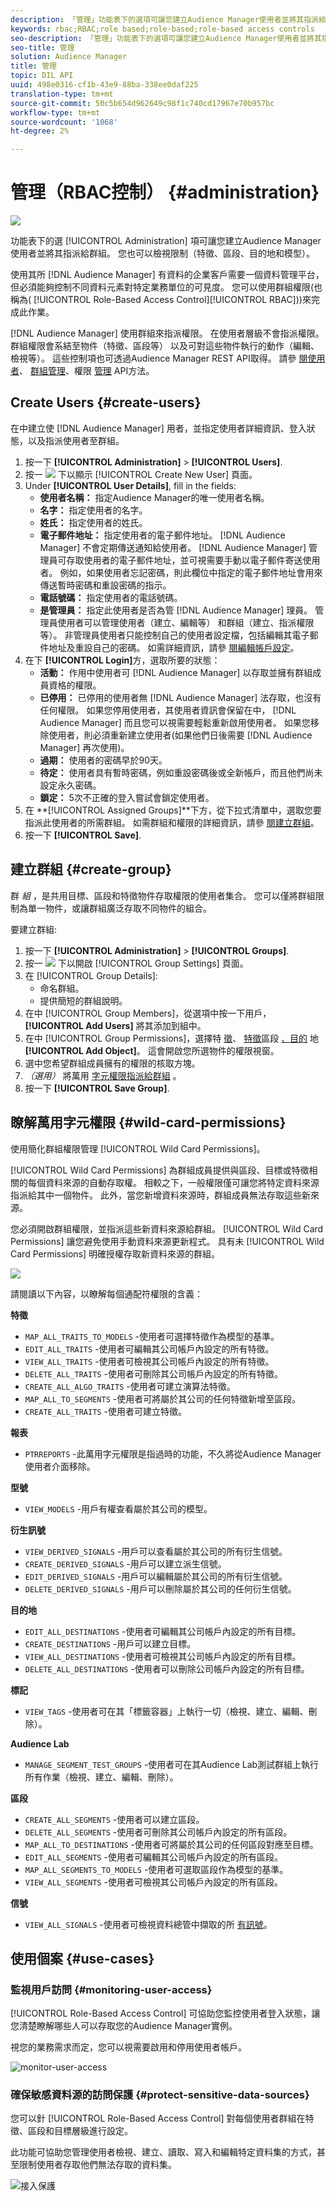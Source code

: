 ```yaml
---
description: 「管理」功能表下的選項可讓您建立Audience Manager使用者並將其指派給群組。 您也可以檢視限制（特徵、區段、目的地和模型）。
keywords: rbac;RBAC;role based;role-based;role-based access controls
seo-description: 「管理」功能表下的選項可讓您建立Audience Manager使用者並將其指派給群組。 您也可以檢視限制（特徵、區段、目的地和模型）。
seo-title: 管理
solution: Audience Manager
title: 管理
topic: DIL API
uuid: 498e0316-cf1b-43e9-88ba-338ee0daf225
translation-type: tm+mt
source-git-commit: 50c5b654d962649c98f1c740cd17967e70b957bc
workflow-type: tm+mt
source-wordcount: '1068'
ht-degree: 2%

---
```



# 管理（RBAC控制） {#administration}

![](assets/rbac-controls.png)

功能表下的選 [!UICONTROL Administration] 項可讓您建立Audience Manager使用者並將其指派給群組。 您也可以檢視限制（特徵、區段、目的地和模型）。

使用其所 [!DNL Audience Manager] 有資料的企業客戶需要一個資料管理平台，但必須能夠控制不同資料元素對特定業務單位的可見度。 您可以使用群組權限(也稱為( [!UICONTROL Role-Based Access Control][!UICONTROL RBAC]))來完成此作業。

[!DNL Audience Manager] 使用群組來指派權限。 在使用者層級不會指派權限。 群組權限會系結至物件（特徵、區段等） 以及可對這些物件執行的動作（編輯、檢視等）。 這些控制項也可透過Audience Manager REST API取得。 請參 [閱使用者](/help/using/api/rest-api-main/aam-api-user-group-permission/aam-api-user.md)、 [群組管理](/help/using/api/rest-api-main/aam-api-user-group-permission/aam-api-group.md)、權限 [管理](/help/using/api/rest-api-main/aam-api-user-group-permission/aam-api-permissions.md) API方法。

## Create Users {#create-users}

<!-- t_create_users.xml -->

在中建立使 [!DNL Audience Manager] 用者，並指定使用者詳細資訊、登入狀態，以及指派使用者至群組。

1. 按一下 **[!UICONTROL Administration]** > **[!UICONTROL Users]**.
1. 按一 ![](assets/icon_add.png) 下以顯示 [!UICONTROL Create New User] 頁面。
1. Under **[!UICONTROL User Details]**, fill in the fields:
   * **使用者名稱：** 指定Audience Manager的唯一使用者名稱。
   * **名字：** 指定使用者的名字。
   * **姓氏：** 指定使用者的姓氏。
   * **電子郵件地址：** 指定使用者的電子郵件地址。 [!DNL Audience Manager] 不會定期傳送通知給使用者。 [!DNL Audience Manager] 管理員可存取使用者的電子郵件地址，並可視需要手動以電子郵件寄送使用者。 例如，如果使用者忘記密碼，則此欄位中指定的電子郵件地址會用來傳送暫時密碼和重設密碼的指示。
   * **電話號碼：** 指定使用者的電話號碼。
   * **是管理員：** 指定此使用者是否為管 [!DNL Audience Manager] 理員。 管理員使用者可以管理使用者（建立、編輯等） 和群組（建立、指派權限等）。 非管理員使用者只能控制自己的使用者設定檔，包括編輯其電子郵件地址及重設自己的密碼。 如需詳細資訊，請參 [閱編輯帳戶設定](../../features/administration/edit-account-settings.md)。
1. 在下 **[!UICONTROL Login]**&#x200B;方，選取所要的狀態：
   * **活動：**  作用中使用者可 [!DNL Audience Manager] 以存取並擁有群組成員資格的權限。
   * **已停用：**  已停用的使用者無 [!DNL Audience Manager] 法存取，也沒有任何權限。 如果您停用使用者，其使用者資訊會保留在中， [!DNL Audience Manager] 而且您可以視需要輕鬆重新啟用使用者。 如果您移除使用者，則必須重新建立使用者(如果他們日後需要 [!DNL Audience Manager] 再次使用)。
   * **過期：** 使用者的密碼早於90天。
   * **待定：** 使用者具有暫時密碼，例如重設密碼後或全新帳戶，而且他們尚未設定永久密碼。
   * **鎖定：** 5次不正確的登入嘗試會鎖定使用者。
1. 在 **[!UICONTROL Assigned Groups]**下方，從下拉式清單中，選取您要指派此使用者的所需群組。
如需群組和權限的詳細資訊，請參 [閱建立群組](../../features/administration/administration-overview.md#create-group)。
1. 按一下 **[!UICONTROL Save]**.

## 建立群組 {#create-group}

群 *組* ，是共用目標、區段和特徵物件存取權限的使用者集合。 您可以僅將群組限制為單一物件，或讓群組廣泛存取不同物件的組合。

<!-- t_create_groups.xml -->

要建立群組:

1. 按一下 **[!UICONTROL Administration]** > **[!UICONTROL Groups]**.
1. 按一 ![](assets/icon_add.png) 下以開啟 [!UICONTROL Group Settings] 頁面。
1. 在 [!UICONTROL Group Details]:
   * 命名群組。
   * 提供簡短的群組說明。
1. 在中 [!UICONTROL Group Members]，從選項中按一下用戶， **[!UICONTROL Add Users]** 將其添加到組中。
1. 在中 [!UICONTROL Group Permissions]，選擇特 [徵](../../features/traits/trait-details-page.md)、 [特徵](../../features/segments/segments-purpose.md)區段 [、目的](../../features/destinations/destinations.md) 地 **[!UICONTROL Add Object]**。
這會開啟您所選物件的權限視窗。
1. 選中您希望群組成員擁有的權限的核取方塊。
1. *（選用）* 將萬用 [字元權限指派給群組](../../features/administration/administration-overview.md#wild-card-permissions) 。
1. 按一下 **[!UICONTROL Save Group]**.

## 瞭解萬用字元權限 {#wild-card-permissions}

使用簡化群組權限管理 [!UICONTROL Wild Card Permissions]。

<!-- c_wildcard_permissions.xml -->

[!UICONTROL Wild Card Permissions] 為群組成員提供與區段、目標或特徵相關的每個資料來源的自動存取權。 相較之下，一般權限僅可讓您將特定資料來源指派給其中一個物件。 此外，當您新增資料來源時，群組成員無法存取這些新來源。

您必須開啟群組權限，並指派這些新資料來源給群組。 [!UICONTROL Wild Card Permissions] 讓您避免使用手動資料來源更新程式。 具有未 [!UICONTROL Wild Card Permissions] 明確授權存取新資料來源的群組。

![](assets/wild-card.png)

請閱讀以下內容，以瞭解每個通配符權限的含義：

**特徵**

* `MAP_ALL_TRAITS_TO_MODELS` -使用者可選擇特徵作為模型的基準。
* `EDIT_ALL_TRAITS` -使用者可編輯其公司帳戶內設定的所有特徵。
* `VIEW_ALL_TRAITS` -使用者可檢視其公司帳戶內設定的所有特徵。
* `DELETE_ALL_TRAITS` -使用者可刪除其公司帳戶內設定的所有特徵。
* `CREATE_ALL_ALGO_TRAITS` -使用者可建立演算法特徵。
* `MAP_ALL_TO_SEGMENTS` -使用者可將屬於其公司的任何特徵新增至區段。
* `CREATE_ALL_TRAITS` -使用者可建立特徵。

**報表**

* `PTRREPORTS` -此萬用字元權限是指過時的功能，不久將從Audience Manager使用者介面移除。

**型號**

* `VIEW_MODELS` -用戶有權查看屬於其公司的模型。

**衍生訊號**

* `VIEW_DERIVED_SIGNALS` -用戶可以查看屬於其公司的所有衍生信號。
* `CREATE_DERIVED_SIGNALS` -用戶可以建立派生信號。
* `EDIT_DERIVED_SIGNALS` -用戶可以編輯屬於其公司的所有衍生信號。
* `DELETE_DERIVED_SIGNALS` -用戶可以刪除屬於其公司的任何衍生信號。

**目的地**

* `EDIT_ALL_DESTINATIONS` -使用者可編輯其公司帳戶內設定的所有目標。
* `CREATE_DESTINATIONS` -用戶可以建立目標。
* `VIEW_ALL_DESTINATIONS` -使用者可檢視其公司帳戶內設定的所有目標。
* `DELETE_ALL_DESTINATIONS` -使用者可以刪除公司帳戶內設定的所有目標。

**標記**

* `VIEW_TAGS` -使用者可在其「標籤容器」上執行一切（檢視、建立、編輯、刪除）。

**Audience Lab**

* `MANAGE_SEGMENT_TEST_GROUPS` -使用者可在其Audience Lab測試群組上執行所有作業（檢視、建立、編輯、刪除）。

**區段**

* `CREATE_ALL_SEGMENTS` -使用者可以建立區段。
* `DELETE_ALL_SEGMENTS` -使用者可刪除其公司帳戶內設定的所有區段。
* `MAP_ALL_TO_DESTINATIONS` -使用者可將屬於其公司的任何區段對應至目標。
* `EDIT_ALL_SEGMENTS` -使用者可編輯其公司帳戶內設定的所有區段。
* `MAP_ALL_SEGMENTS_TO_MODELS` -使用者可選取區段作為模型的基準。
* `VIEW_ALL_SEGMENTS` -使用者可檢視其公司帳戶內設定的所有區段。

**信號**

* `VIEW_ALL_SIGNALS` -使用者可檢視資料總管中擷取的所 [有訊號](/help/using/features/data-explorer/data-explorer-overview.md)。

## 使用個案 {#use-cases}

### 監視用戶訪問 {#monitoring-user-access}

[!UICONTROL Role-Based Access Control] 可協助您監控使用者登入狀態，讓您清楚瞭解哪些人可以存取您的Audience Manager實例。

視您的業務需求而定，您可以視需要啟用和停用使用者帳戶。

![monitor-user-access](assets/monitor-user-access.png)

### 確保敏感資料源的訪問保護 {#protect-sensitive-data-sources}

您可以針 [!UICONTROL Role-Based Access Control] 對每個使用者群組在特徵、區段和目標層級進行設定。

此功能可協助您管理使用者檢視、建立、讀取、寫入和編輯特定資料集的方式，甚至限制使用者存取他們無法存取的資料集。

![接入保護](assets/access-protection.png)
